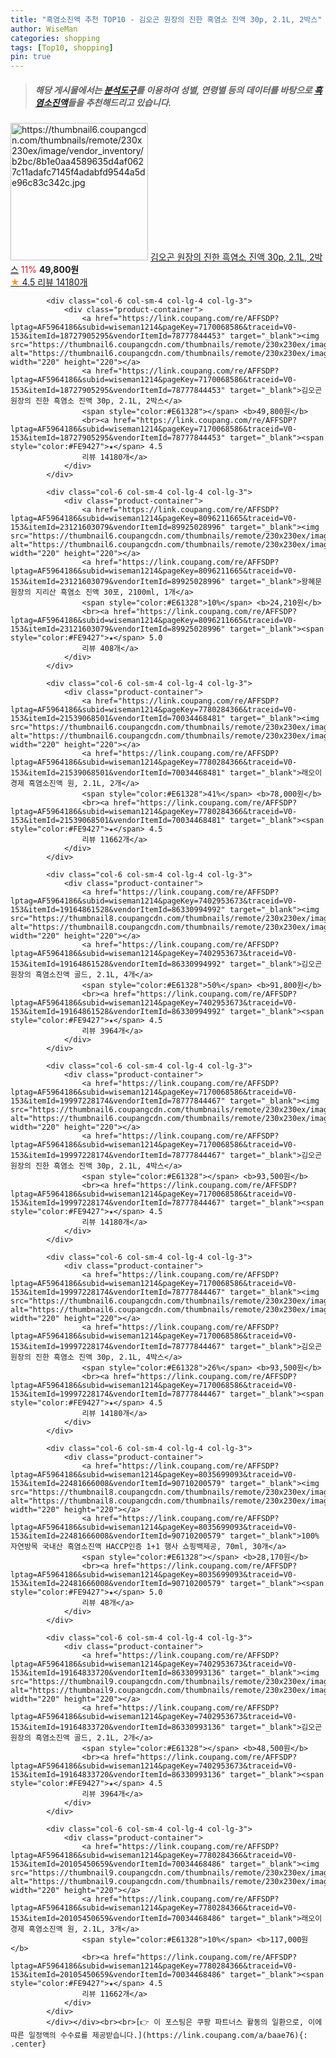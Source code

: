 ```yaml
---
title: "흑염소진액 추천 TOP10 - 김오곤 원장의 진한 흑염소 진액 30p, 2.1L, 2박스"
author: WiseMan
categories: shopping
tags: [Top10, shopping]
pin: true
---
```


> ##### 해당 게시물에서는 [**분석도구**](https://itemscout.io/)를 이용하여 **성별**, **연령별** 등의 데이터를 바탕으로 [**흑염소진액**](https://link.coupang.com/a/baae76)들을 추천해드리고 있습니다.
<div class="container"><div class="row">
            <div class="col-6 col-sm-4 col-lg-4 col-lg-3">
                <div class="product-container">
                    <a href="https://link.coupang.com/re/AFFSDP?lptag=AF5964186&subid=wiseman1214&pageKey=7170068586&traceid=V0-153&itemId=18727905295&vendorItemId=78777844453" target="_blank"><img src="https://thumbnail6.coupangcdn.com/thumbnails/remote/230x230ex/image/vendor_inventory/b2bc/8b1e0aa4589635d4af0627c11adafc7145f4adabfd9544a5de96c83c342c.jpg" alt="https://thumbnail6.coupangcdn.com/thumbnails/remote/230x230ex/image/vendor_inventory/b2bc/8b1e0aa4589635d4af0627c11adafc7145f4adabfd9544a5de96c83c342c.jpg" width="220" height="220"></a>
                    <a href="https://link.coupang.com/re/AFFSDP?lptag=AF5964186&subid=wiseman1214&pageKey=7170068586&traceid=V0-153&itemId=18727905295&vendorItemId=78777844453" target="_blank">김오곤 원장의 진한 흑염소 진액 30p, 2.1L, 2박스</a>
                    <span style="color:#E61328">11%</span> <b>49,800원</b>
                    <br><a href="https://link.coupang.com/re/AFFSDP?lptag=AF5964186&subid=wiseman1214&pageKey=7170068586&traceid=V0-153&itemId=18727905295&vendorItemId=78777844453" target="_blank"><span style="color:#FE9427">★</span> 4.5
                    리뷰 14180개</a>
                </div>
            </div>
            
            <div class="col-6 col-sm-4 col-lg-4 col-lg-3">
                <div class="product-container">
                    <a href="https://link.coupang.com/re/AFFSDP?lptag=AF5964186&subid=wiseman1214&pageKey=7170068586&traceid=V0-153&itemId=18727905295&vendorItemId=78777844453" target="_blank"><img src="https://thumbnail6.coupangcdn.com/thumbnails/remote/230x230ex/image/vendor_inventory/b2bc/8b1e0aa4589635d4af0627c11adafc7145f4adabfd9544a5de96c83c342c.jpg" alt="https://thumbnail6.coupangcdn.com/thumbnails/remote/230x230ex/image/vendor_inventory/b2bc/8b1e0aa4589635d4af0627c11adafc7145f4adabfd9544a5de96c83c342c.jpg" width="220" height="220"></a>
                    <a href="https://link.coupang.com/re/AFFSDP?lptag=AF5964186&subid=wiseman1214&pageKey=7170068586&traceid=V0-153&itemId=18727905295&vendorItemId=78777844453" target="_blank">김오곤 원장의 진한 흑염소 진액 30p, 2.1L, 2박스</a>
                    <span style="color:#E61328"></span> <b>49,800원</b>
                    <br><a href="https://link.coupang.com/re/AFFSDP?lptag=AF5964186&subid=wiseman1214&pageKey=7170068586&traceid=V0-153&itemId=18727905295&vendorItemId=78777844453" target="_blank"><span style="color:#FE9427">★</span> 4.5
                    리뷰 14180개</a>
                </div>
            </div>
            
            <div class="col-6 col-sm-4 col-lg-4 col-lg-3">
                <div class="product-container">
                    <a href="https://link.coupang.com/re/AFFSDP?lptag=AF5964186&subid=wiseman1214&pageKey=8096211665&traceid=V0-153&itemId=23121603079&vendorItemId=89925028996" target="_blank"><img src="https://thumbnail6.coupangcdn.com/thumbnails/remote/230x230ex/image/vendor_inventory/1a99/4e1eae15733a4c7a869921a4b91c16fa62bde669c06a76a053ee8fcd0aaf.jpg" alt="https://thumbnail6.coupangcdn.com/thumbnails/remote/230x230ex/image/vendor_inventory/1a99/4e1eae15733a4c7a869921a4b91c16fa62bde669c06a76a053ee8fcd0aaf.jpg" width="220" height="220"></a>
                    <a href="https://link.coupang.com/re/AFFSDP?lptag=AF5964186&subid=wiseman1214&pageKey=8096211665&traceid=V0-153&itemId=23121603079&vendorItemId=89925028996" target="_blank">왕혜문 원장의 지리산 흑염소 진액 30포, 2100ml, 1개</a>
                    <span style="color:#E61328">10%</span> <b>24,210원</b>
                    <br><a href="https://link.coupang.com/re/AFFSDP?lptag=AF5964186&subid=wiseman1214&pageKey=8096211665&traceid=V0-153&itemId=23121603079&vendorItemId=89925028996" target="_blank"><span style="color:#FE9427">★</span> 5.0
                    리뷰 408개</a>
                </div>
            </div>
            
            <div class="col-6 col-sm-4 col-lg-4 col-lg-3">
                <div class="product-container">
                    <a href="https://link.coupang.com/re/AFFSDP?lptag=AF5964186&subid=wiseman1214&pageKey=7780284366&traceid=V0-153&itemId=21539068501&vendorItemId=70034468481" target="_blank"><img src="https://thumbnail6.coupangcdn.com/thumbnails/remote/230x230ex/image/vendor_inventory/2fee/eed2e04b17e4b42bb3e4cd64579e86e6b6c05fc26cf4676a1a9e52987426.jpg" alt="https://thumbnail6.coupangcdn.com/thumbnails/remote/230x230ex/image/vendor_inventory/2fee/eed2e04b17e4b42bb3e4cd64579e86e6b6c05fc26cf4676a1a9e52987426.jpg" width="220" height="220"></a>
                    <a href="https://link.coupang.com/re/AFFSDP?lptag=AF5964186&subid=wiseman1214&pageKey=7780284366&traceid=V0-153&itemId=21539068501&vendorItemId=70034468481" target="_blank">래오이경제 흑염소진액 원, 2.1L, 2개</a>
                    <span style="color:#E61328">41%</span> <b>78,000원</b>
                    <br><a href="https://link.coupang.com/re/AFFSDP?lptag=AF5964186&subid=wiseman1214&pageKey=7780284366&traceid=V0-153&itemId=21539068501&vendorItemId=70034468481" target="_blank"><span style="color:#FE9427">★</span> 4.5
                    리뷰 11662개</a>
                </div>
            </div>
            
            <div class="col-6 col-sm-4 col-lg-4 col-lg-3">
                <div class="product-container">
                    <a href="https://link.coupang.com/re/AFFSDP?lptag=AF5964186&subid=wiseman1214&pageKey=7402953673&traceid=V0-153&itemId=19164861528&vendorItemId=86330994992" target="_blank"><img src="https://thumbnail8.coupangcdn.com/thumbnails/remote/230x230ex/image/vendor_inventory/f687/5c58f7e5ddd5638231f3d9db07dc28af135f45167a1b9a0e9ce933eafad4.jpg" alt="https://thumbnail8.coupangcdn.com/thumbnails/remote/230x230ex/image/vendor_inventory/f687/5c58f7e5ddd5638231f3d9db07dc28af135f45167a1b9a0e9ce933eafad4.jpg" width="220" height="220"></a>
                    <a href="https://link.coupang.com/re/AFFSDP?lptag=AF5964186&subid=wiseman1214&pageKey=7402953673&traceid=V0-153&itemId=19164861528&vendorItemId=86330994992" target="_blank">김오곤 원장의 흑염소진액 골드, 2.1L, 4개</a>
                    <span style="color:#E61328">50%</span> <b>91,800원</b>
                    <br><a href="https://link.coupang.com/re/AFFSDP?lptag=AF5964186&subid=wiseman1214&pageKey=7402953673&traceid=V0-153&itemId=19164861528&vendorItemId=86330994992" target="_blank"><span style="color:#FE9427">★</span> 4.5
                    리뷰 3964개</a>
                </div>
            </div>
            
            <div class="col-6 col-sm-4 col-lg-4 col-lg-3">
                <div class="product-container">
                    <a href="https://link.coupang.com/re/AFFSDP?lptag=AF5964186&subid=wiseman1214&pageKey=7170068586&traceid=V0-153&itemId=19997228174&vendorItemId=78777844467" target="_blank"><img src="https://thumbnail6.coupangcdn.com/thumbnails/remote/230x230ex/image/vendor_inventory/d744/d16ccb5e3a651ef272e00677ee13dc8111b3a12352ce2130e9ba8c9a5805.jpg" alt="https://thumbnail6.coupangcdn.com/thumbnails/remote/230x230ex/image/vendor_inventory/d744/d16ccb5e3a651ef272e00677ee13dc8111b3a12352ce2130e9ba8c9a5805.jpg" width="220" height="220"></a>
                    <a href="https://link.coupang.com/re/AFFSDP?lptag=AF5964186&subid=wiseman1214&pageKey=7170068586&traceid=V0-153&itemId=19997228174&vendorItemId=78777844467" target="_blank">김오곤 원장의 진한 흑염소 진액 30p, 2.1L, 4박스</a>
                    <span style="color:#E61328"></span> <b>93,500원</b>
                    <br><a href="https://link.coupang.com/re/AFFSDP?lptag=AF5964186&subid=wiseman1214&pageKey=7170068586&traceid=V0-153&itemId=19997228174&vendorItemId=78777844467" target="_blank"><span style="color:#FE9427">★</span> 4.5
                    리뷰 14180개</a>
                </div>
            </div>
            
            <div class="col-6 col-sm-4 col-lg-4 col-lg-3">
                <div class="product-container">
                    <a href="https://link.coupang.com/re/AFFSDP?lptag=AF5964186&subid=wiseman1214&pageKey=7170068586&traceid=V0-153&itemId=19997228174&vendorItemId=78777844467" target="_blank"><img src="https://thumbnail6.coupangcdn.com/thumbnails/remote/230x230ex/image/vendor_inventory/d744/d16ccb5e3a651ef272e00677ee13dc8111b3a12352ce2130e9ba8c9a5805.jpg" alt="https://thumbnail6.coupangcdn.com/thumbnails/remote/230x230ex/image/vendor_inventory/d744/d16ccb5e3a651ef272e00677ee13dc8111b3a12352ce2130e9ba8c9a5805.jpg" width="220" height="220"></a>
                    <a href="https://link.coupang.com/re/AFFSDP?lptag=AF5964186&subid=wiseman1214&pageKey=7170068586&traceid=V0-153&itemId=19997228174&vendorItemId=78777844467" target="_blank">김오곤 원장의 진한 흑염소 진액 30p, 2.1L, 4박스</a>
                    <span style="color:#E61328">26%</span> <b>93,500원</b>
                    <br><a href="https://link.coupang.com/re/AFFSDP?lptag=AF5964186&subid=wiseman1214&pageKey=7170068586&traceid=V0-153&itemId=19997228174&vendorItemId=78777844467" target="_blank"><span style="color:#FE9427">★</span> 4.5
                    리뷰 14180개</a>
                </div>
            </div>
            
            <div class="col-6 col-sm-4 col-lg-4 col-lg-3">
                <div class="product-container">
                    <a href="https://link.coupang.com/re/AFFSDP?lptag=AF5964186&subid=wiseman1214&pageKey=8035699093&traceid=V0-153&itemId=22481666008&vendorItemId=90710200579" target="_blank"><img src="https://thumbnail8.coupangcdn.com/thumbnails/remote/230x230ex/image/vendor_inventory/8056/ebe5aea66107b77bdc8156cdb914337a596e2674d2ee7e705bf0d0b4609b.jpg" alt="https://thumbnail8.coupangcdn.com/thumbnails/remote/230x230ex/image/vendor_inventory/8056/ebe5aea66107b77bdc8156cdb914337a596e2674d2ee7e705bf0d0b4609b.jpg" width="220" height="220"></a>
                    <a href="https://link.coupang.com/re/AFFSDP?lptag=AF5964186&subid=wiseman1214&pageKey=8035699093&traceid=V0-153&itemId=22481666008&vendorItemId=90710200579" target="_blank">100% 자연방목 국내산 흑염소진액 HACCP인증 1+1 행사 쇼핑백제공, 70ml, 30개</a>
                    <span style="color:#E61328"></span> <b>28,170원</b>
                    <br><a href="https://link.coupang.com/re/AFFSDP?lptag=AF5964186&subid=wiseman1214&pageKey=8035699093&traceid=V0-153&itemId=22481666008&vendorItemId=90710200579" target="_blank"><span style="color:#FE9427">★</span> 5.0
                    리뷰 48개</a>
                </div>
            </div>
            
            <div class="col-6 col-sm-4 col-lg-4 col-lg-3">
                <div class="product-container">
                    <a href="https://link.coupang.com/re/AFFSDP?lptag=AF5964186&subid=wiseman1214&pageKey=7402953673&traceid=V0-153&itemId=19164833720&vendorItemId=86330993136" target="_blank"><img src="https://thumbnail9.coupangcdn.com/thumbnails/remote/230x230ex/image/vendor_inventory/2885/466f17e23bbeeb828f801c55b7998d3ad0b80fe818ff9c9fd2f13cb9a78b.jpg" alt="https://thumbnail9.coupangcdn.com/thumbnails/remote/230x230ex/image/vendor_inventory/2885/466f17e23bbeeb828f801c55b7998d3ad0b80fe818ff9c9fd2f13cb9a78b.jpg" width="220" height="220"></a>
                    <a href="https://link.coupang.com/re/AFFSDP?lptag=AF5964186&subid=wiseman1214&pageKey=7402953673&traceid=V0-153&itemId=19164833720&vendorItemId=86330993136" target="_blank">김오곤 원장의 흑염소진액 골드, 2.1L, 2개</a>
                    <span style="color:#E61328"></span> <b>48,500원</b>
                    <br><a href="https://link.coupang.com/re/AFFSDP?lptag=AF5964186&subid=wiseman1214&pageKey=7402953673&traceid=V0-153&itemId=19164833720&vendorItemId=86330993136" target="_blank"><span style="color:#FE9427">★</span> 4.5
                    리뷰 3964개</a>
                </div>
            </div>
            
            <div class="col-6 col-sm-4 col-lg-4 col-lg-3">
                <div class="product-container">
                    <a href="https://link.coupang.com/re/AFFSDP?lptag=AF5964186&subid=wiseman1214&pageKey=7780284366&traceid=V0-153&itemId=20105450659&vendorItemId=70034468486" target="_blank"><img src="https://thumbnail9.coupangcdn.com/thumbnails/remote/230x230ex/image/vendor_inventory/7829/960ecba1b594800252924790770ed28666d1bbdbca527343dbdbda09d794.jpg" alt="https://thumbnail9.coupangcdn.com/thumbnails/remote/230x230ex/image/vendor_inventory/7829/960ecba1b594800252924790770ed28666d1bbdbca527343dbdbda09d794.jpg" width="220" height="220"></a>
                    <a href="https://link.coupang.com/re/AFFSDP?lptag=AF5964186&subid=wiseman1214&pageKey=7780284366&traceid=V0-153&itemId=20105450659&vendorItemId=70034468486" target="_blank">래오이경제 흑염소진액 원, 2.1L, 3개</a>
                    <span style="color:#E61328">10%</span> <b>117,000원</b>
                    <br><a href="https://link.coupang.com/re/AFFSDP?lptag=AF5964186&subid=wiseman1214&pageKey=7780284366&traceid=V0-153&itemId=20105450659&vendorItemId=70034468486" target="_blank"><span style="color:#FE9427">★</span> 4.5
                    리뷰 11662개</a>
                </div>
            </div>
            </div></div><br><br>[👉 이 포스팅은 쿠팡 파트너스 활동의 일환으로, 이에 따른 일정액의 수수료를 제공받습니다.](https://link.coupang.com/a/baae76){: .center}